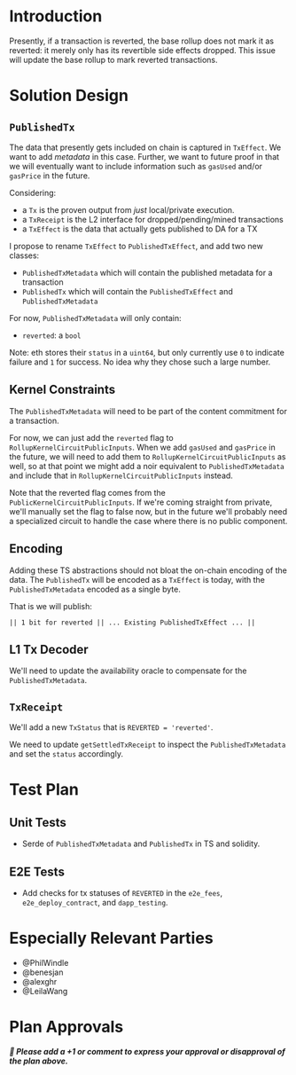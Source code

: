 # Introduction

Presently, if a transaction is reverted, the base rollup does not mark it as reverted: it merely only has its revertible side effects dropped. This issue will update the base rollup to mark reverted transactions.

# Solution Design

## `PublishedTx`

The data that presently gets included on chain is captured in `TxEffect`. We want to add _metadata_ in this case. Further, we want to future proof in that we will eventually want to include information such as `gasUsed` and/or `gasPrice` in the future.

Considering:

- a `Tx` is the proven output from _just_ local/private execution.
- a `TxReceipt` is the L2 interface for dropped/pending/mined transactions
- a `TxEffect` is the data that actually gets published to DA for a TX

I propose to rename `TxEffect` to `PublishedTxEffect`, and add two new classes:

- `PublishedTxMetadata` which will contain the published metadata for a transaction
- `PublishedTx` which will contain the `PublishedTxEffect` and `PublishedTxMetadata`

For now, `PublishedTxMetadata` will only contain:

- `reverted`: a `bool`

Note: eth stores their `status` in a `uint64`, but only currently use `0` to indicate failure and `1` for success. No idea why they chose such a large number.

## Kernel Constraints

The `PublishedTxMetadata` will need to be part of the content commitment for a transaction.

For now, we can just add the `reverted` flag to `RollupKernelCircuitPublicInputs`. When we add `gasUsed` and `gasPrice` in the future, we will need to add them to `RollupKernelCircuitPublicInputs` as well, so at that point we might add a noir equivalent to `PublishedTxMetadata` and include that in `RollupKernelCircuitPublicInputs` instead.

Note that the reverted flag comes from the `PublicKernelCircuitPublicInputs`. If we're coming straight from private, we'll manually set the flag to false now, but in the future we'll probably need a specialized circuit to handle the case where there is no public component.

## Encoding

Adding these TS abstractions should not bloat the on-chain encoding of the data. The `PublishedTx` will be encoded as a `TxEffect` is today, with the `PublishedTxMetadata` encoded as a single byte.

That is we will publish:

```
|| 1 bit for reverted || ... Existing PublishedTxEffect ... ||
```

## L1 Tx Decoder

We'll need to update the availability oracle to compensate for the `PublishedTxMetadata`.

## `TxReceipt`

We'll add a new `TxStatus` that is `REVERTED = 'reverted'`.

We need to update `getSettledTxReceipt` to inspect the `PublishedTxMetadata` and set the `status` accordingly.

# Test Plan

## Unit Tests

- Serde of `PublishedTxMetadata` and `PublishedTx` in TS and solidity.

## E2E Tests

- Add checks for tx statuses of `REVERTED` in the `e2e_fees`, `e2e_deploy_contract`, and `dapp_testing`.

# Especially Relevant Parties

- @PhilWindle
- @benesjan
- @alexghr
- @LeilaWang

# Plan Approvals

**_👋 Please add a +1 or comment to express your approval or disapproval of the plan above._**
